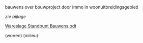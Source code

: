 bauwens over bouwproject door immo in woonuitbreidingsgebied

*zie bijlage*

[Wareslage Standpunt Bauwens.odt](best/Wareslage%20Standpunt%20Bauwens.odt)

(wonen)
(milieu)



